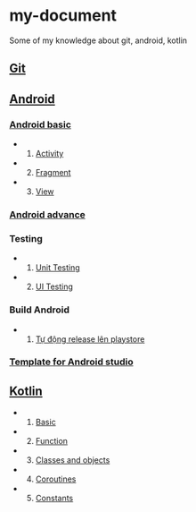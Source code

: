 # my-document
Some of my knowledge about git, android, kotlin


## [Git](./Git)
## [Android](./android)
### [Android basic](./android/android-basic.md)
- 1. [Activity](./android/android-basic.md/#1-activity)
- 2. [Fragment](./android/android-basic.md/#2-fragment)
- 3. [View](./android/view.md)

### [Android advance](./android/android-advance.md)

### Testing
- 1. [Unit Testing](./android/testing/unit-testing.md)
- 2. [UI Testing](./android/testing/ui-testing.md)

### Build Android
- 1. [Tự động release lên playstore](./android/build/cd-android.md)

### [Template for Android studio](./android/template-android)

## [Kotlin](./kotlin)
- 1. [Basic](./kotlin/basic.md)
- 2. [Function](./kotlin/function.md)
- 3. [Classes and objects](./kotlin/classes-and-object.md)
- 4. [Coroutines](./kotlin/coroutines.md)
- 5. [Constants](./kotlin/constants.md)
